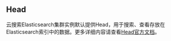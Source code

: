 ## Head
云搜索Elasticsearch集群实例默认提供Head，用于搜索、查看存放在Elasticsearch索引中的数据。更多详细内容请查看[Head官方文档](https://mobz.github.io/elasticsearch-head/)。
